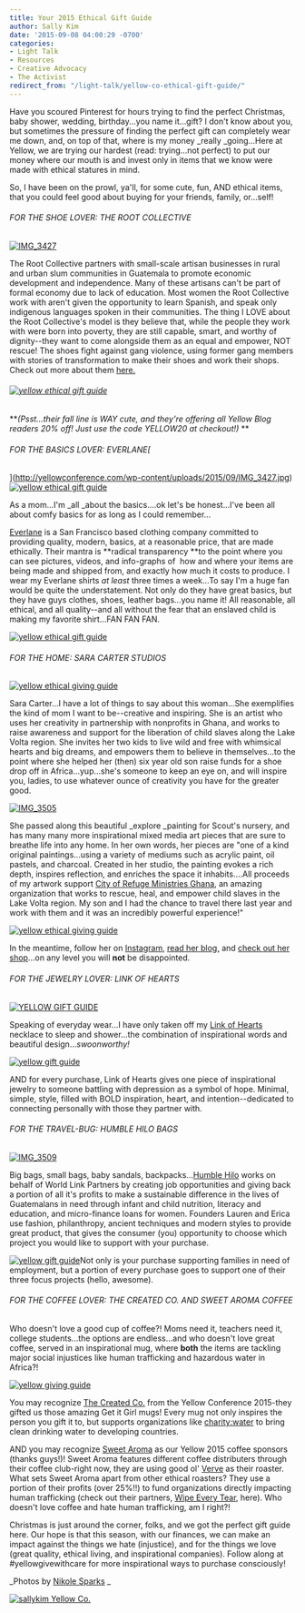 ```yaml
---
title: Your 2015 Ethical Gift Guide
author: Sally Kim
date: '2015-09-08 04:00:29 -0700'
categories:
- Light Talk
- Resources
- Creative Advocacy
- The Activist
redirect_from: "/light-talk/yellow-co-ethical-gift-guide/"
---
```


Have you scoured Pinterest for hours trying to find the perfect Christmas, baby shower, wedding, birthday...you name it...gift? I don't know about you, but sometimes the pressure of finding the perfect gift can completely wear me down, and, on top of that, where is my money _really _going...Here at Yellow, we are trying our hardest (read: trying...not perfect) to put our money where our mouth is and invest only in items that we know were made with ethical statures in mind.

So, I have been on the prowl, ya'll, for some cute, fun, AND ethical items, that you could feel good about buying for your friends, family, or...self!

###### FOR THE SHOE LOVER: THE ROOT COLLECTIVE

[![IMG_3427](http://yellowconference.com/wp-content/uploads/2015/09/IMG_3427.jpg)](http://yellowconference.com/wp-content/uploads/2015/09/IMG_3427.jpg)

The Root Collective partners with small-scale artisan businesses in rural and urban slum communities in Guatemala to promote economic development and independence. Many of these artisans can't be part of formal economy due to lack of education. Most women the Root Collective work with aren't given the opportunity to learn Spanish, and speak only indigenous languages spoken in their communities. The thing I LOVE about the Root Collective's model is they believe that, while the people they work with were born into poverty, they are still capable, smart, and worthy of dignity--they want to come alongside them as an equal and empower, NOT rescue! The shoes fight against gang violence, using former gang members with stories of transformation to make their shoes and work their shops. Check out more about them [here.](http://www.therootcollective.com/)

###### [![yellow ethical gift guide](http://yellowconference.com/wp-content/uploads/2015/09/IMG_3420.jpg)](http://yellowconference.com/wp-content/uploads/2015/09/IMG_3420.jpg)

**_(Psst...their fall line is WAY cute, and they're offering all Yellow Blog readers 20% off! Just use the code YELLOW20 at checkout!)_ **

###### FOR THE BASICS LOVER: EVERLANE[  
](http://yellowconference.com/wp-content/uploads/2015/09/IMG_3427.jpg)[![yellow ethical gift guide](http://yellowconference.com/wp-content/uploads/2015/09/IMG_3430.jpg)](http://yellowconference.com/wp-content/uploads/2015/09/IMG_3430.jpg)

As a mom...I'm _all _about the basics....ok let's be honest...I've been all about comfy basics for as long as I could remember...

[Everlane](https://www.everlane.com/) is a San Francisco based clothing company committed to providing quality, modern, basics, at a reasonable price, that are made ethically. Their mantra is **radical transparency **to the point where you can see pictures, videos, and info-graphs of  how and where your items are being made and shipped from, and exactly how much it costs to produce. I wear my Everlane shirts _at least_ three times a week...To say I'm a huge fan would be quite the understatement. Not only do they have great basics, but they have guys clothes, shoes, leather bags...you name it! All reasonable, all ethical, and all quality--and all without the fear that an enslaved child is making my favorite shirt...FAN FAN FAN.

[![yellow ethical gift guide](http://yellowconference.com/wp-content/uploads/2015/09/IMG_3438.jpg)](http://yellowconference.com/wp-content/uploads/2015/09/IMG_3438.jpg)

###### FOR THE HOME: SARA CARTER STUDIOS

[![yellow ethical giving guide](http://yellowconference.com/wp-content/uploads/2015/09/IMG_3450.jpg)](http://yellowconference.com/wp-content/uploads/2015/09/IMG_3450.jpg)

Sara Carter...I have a lot of things to say about this woman...She exemplifies the kind of mom I want to be--creative and inspiring. She is an artist who uses her creativity in partnership with nonprofits in Ghana, and works to raise awareness and support for the liberation of child slaves along the Lake Volta region. She invites her two kids to live wild and free with whimsical hearts and big dreams, and empowers them to believe in themselves...to the point where she helped her (then) six year old son raise funds for a shoe drop off in Africa...yup...she's someone to keep an eye on, and will inspire you, ladies, to use whatever ounce of creativity you have for the greater good.

[![IMG_3505](http://yellowconference.com/wp-content/uploads/2015/09/IMG_35051.jpg)](http://yellowconference.com/wp-content/uploads/2015/09/IMG_35051.jpg)

She passed along this beautiful _explore _painting for Scout's nursery, and has many many more inspirational mixed media art pieces that are sure to breathe life into any home. In her own words, her pieces are "one of a kind original paintings...using a variety of mediums such as acrylic paint, oil pastels, and charcoal. Created in her studio, the painting evokes a rich depth, inspires reflection, and enriches the space it inhabits....All proceeds of my artwork support [City of Refuge Ministries Ghana](http://www.cityofrefugeoutreach.org/), an amazing organization that works to rescue, heal, and empower child slaves in the Lake Volta region. My son and I had the chance to travel there last year and work with them and it was an incredibly powerful experience!"

[![yellow ethical giving guide](http://yellowconference.com/wp-content/uploads/2015/09/IMG_3498.jpg)](http://yellowconference.com/wp-content/uploads/2015/09/IMG_3498.jpg)

In the meantime, follow her on [Instagram](https://instagram.com/heysarahcarter/), [read her blog,](http://www.sarahcarterstudio.com/) and [check out her shop](http://www.sarahcarterstudio.com/fine-art/)...on any level you will **not** be disappointed.

###### FOR THE JEWELRY LOVER: LINK OF HEARTS

[![YELLOW GIFT GUIDE](http://yellowconference.com/wp-content/uploads/2015/09/IMG_3478.jpg)](http://yellowconference.com/wp-content/uploads/2015/09/IMG_3478.jpg)

Speaking of everyday wear...I have only taken off my [Link of Hearts](http://www.linkofhearts.com/) necklace to sleep and shower...the combination of inspirational words and beautiful design..._swoonworthy!_

[![yellow gift guide](http://yellowconference.com/wp-content/uploads/2015/09/IMG_3455.jpg)](http://yellowconference.com/wp-content/uploads/2015/09/IMG_3455.jpg)

AND for every purchase, Link of Hearts gives one piece of inspirational jewelry to someone battling with depression as a symbol of hope. Minimal, simple, style, filled with BOLD inspiration, heart, and intention--dedicated to connecting personally with those they partner with.

###### FOR THE TRAVEL-BUG: HUMBLE HILO BAGS

[![IMG_3509](http://yellowconference.com/wp-content/uploads/2015/09/IMG_35091.jpg)](http://yellowconference.com/wp-content/uploads/2015/09/IMG_35091.jpg)

Big bags, small bags, baby sandals, backpacks...[Humble Hilo](http://humblehilo.com/pages/projects-we-support) works on behalf of World Link Partners by creating job opportunities and giving back a portion of all it's profits to make a sustainable difference in the lives of Guatemalans in need through infant and child nutrition, literacy and education, and micro-finance loans for women. Founders Lauren and Erica use fashion, philanthropy, ancient techniques and modern styles to provide great product, that gives the consumer (you) opportunity to choose which project you would like to support with your purchase.

[![yellow gift guide](http://yellowconference.com/wp-content/uploads/2015/09/IMG_3447.jpg)](http://yellowconference.com/wp-content/uploads/2015/09/IMG_3447.jpg)Not only is your purchase supporting families in need of employment, but a portion of every purchase goes to support one of their three focus projects (hello, awesome).

###### FOR THE COFFEE LOVER: THE CREATED CO. AND SWEET AROMA COFFEE

Who doesn't love a good cup of coffee?! Moms need it, teachers need it, college students...the options are endless...and who doesn't love great coffee, served in an inspirational mug, where **both** the items are tackling major social injustices like human trafficking and hazardous water in Africa?!

[![yellow giving guide](http://yellowconference.com/wp-content/uploads/2015/09/tuesday.jpg)](http://yellowconference.com/wp-content/uploads/2015/09/tuesday.jpg)

You may recognize [The Created Co.](http://thecreated.co/) from the Yellow Conference 2015-they gifted us those amazing Get it Girl mugs! Every mug not only inspires the person you gift it to, but supports organizations like [charity:water](http://www.charitywater.org/) to bring clean drinking water to developing countries.

AND you may recognize [Sweet Aroma](http://www.sweetaromacoffee.org/#subscribe) as our Yellow 2015 coffee sponsors (thanks guys!)! Sweet Aroma features different coffee distributers through their coffee club-right now, they are using good ol' [Verve](http://www.vervecoffeeroasters.com/) as their roaster. What sets Sweet Aroma apart from other ethical roasters? They use a portion of their profits (over 25%!!) to fund organizations directly impacting human trafficking (check out their partners, [Wipe Every Tear](http://www.wipeeverytear.org/), here). Who doesn't love coffee and hate human trafficking, am I right?!

Christmas is just around the corner, folks, and we got the perfect gift guide here. Our hope is that this season, with our finances, we can make an impact against the things we hate (injustice), and for the things we love (great quality, ethical living, and inspirational companies). Follow along at #yellowgivewithcare for more inspirational ways to purchase consciously!

_Photos by [Nikole Sparks](http://cargocollective.com/nikolesparks) _

[![sallykim Yellow Co.](http://yellowconference.com/wp-content/uploads/2015/07/sallykim.jpg)](http://lettersfromamister.tumblr.com/)
